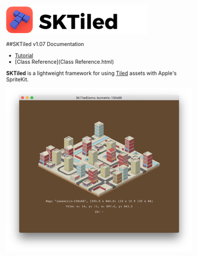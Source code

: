 ![SKTiled](images/header.png)


##SKTiled v1.07 Documentation


- [Tutorial](Tutorial.html)
- [Class Reference](Class Reference.html)

**SKTiled** is a lightweight framework for using [Tiled](http://www.mapeditor.org) assets with Apple's SpriteKit.

![Isometric Preview](images/iso-start.png)
